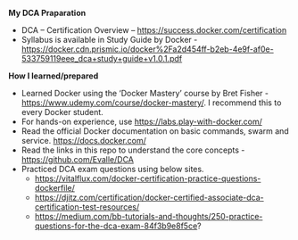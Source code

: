 **My DCA Praparation**

  - DCA – Certification Overview – https://success.docker.com/certification
  - Syllabus is available in Study Guide by Docker - https://docker.cdn.prismic.io/docker%2Fa2d454ff-b2eb-4e9f-af0e-533759119eee_dca+study+guide+v1.0.1.pdf

**How I learned/prepared**
- Learned Docker using the ‘Docker Mastery’ course by Bret Fisher - https://www.udemy.com/course/docker-mastery/. I recommend this to every Docker student.
- For hands-on experience, use https://labs.play-with-docker.com/
- Read the official Docker documentation on basic commands, swarm and service. https://docs.docker.com/
- Read the links in this repo to understand the core concepts - https://github.com/Evalle/DCA
- Practiced DCA exam questions using below sites.
  - https://vitalflux.com/docker-certification-practice-questions-dockerfile/
  - https://djitz.com/certification/docker-certified-associate-dca-certification-test-resources/
  - https://medium.com/bb-tutorials-and-thoughts/250-practice-questions-for-the-dca-exam-84f3b9e8f5ce?
